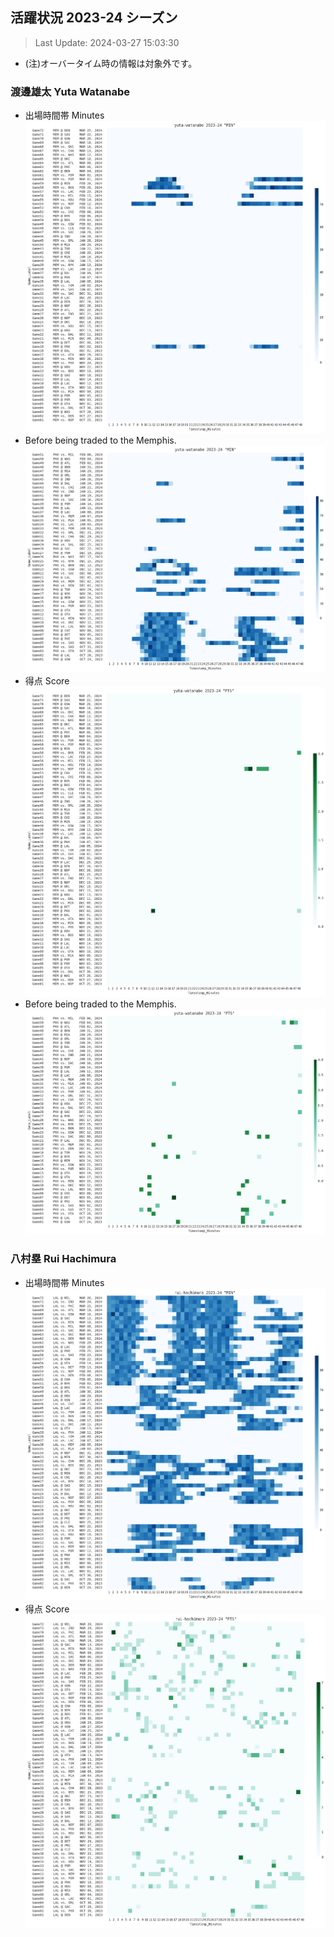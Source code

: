 ## 活躍状況 2023-24 シーズン
> Last Update: 2024-03-27 15:03:30
- (注)オーバータイム時の情報は対象外です。

### 渡邊雄太 Yuta Watanabe
- 出場時間帯 Minutes
![image.png](images/yuta-watanabe_2023-24_MIN.png)
- Before being traded to the Memphis.
![image.png](images/yuta-watanabe_2023-24_MIN_before_trade.png)
- 得点 Score
![image.png](images/yuta-watanabe_2023-24_PTS.png)
- Before being traded to the Memphis.
![image.png](images/yuta-watanabe_2023-24_PTS_before_trade.png)

### 八村塁 Rui Hachimura
- 出場時間帯 Minutes
![image.png](images/rui-hachimura_2023-24_MIN.png)
- 得点 Score
![image.png](images/rui-hachimura_2023-24_PTS.png)
